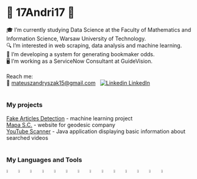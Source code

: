 # 👋 17Andri17 👋

🎓 I’m currently studying Data Science at the Faculty of Mathematics and Information Science, Warsaw University of Technology. </br>
🔍 I’m interested in web scraping, data analysis and machine learning. </br>
🎲 I’m developing a system for generating bookmaker odds. </br>
🖥️ I’m working as a ServiceNow Consultant at GuideVision. </br></br>
Reach me: <br>
📧 mateuszandryszak15@gmail.com &nbsp; [![Linkedin](https://i.stack.imgur.com/gVE0j.png) LinkedIn](https://www.linkedin.com/in/mateusz-andryszak-508403269/)

#

### My projects

[Fake Articles Detection](https://github.com/17Andri17/Fake-Article-Detection) - machine learning project
</br>
[Mapa S.C.](https://github.com/17Andri17/17Andri17/tree/main/WebPage%20-%20MAPA%20S.C) - website for geodesic company
</br>
[YouTube Scanner](https://github.com/bednarzm/zpoif_2022_projekt_genejam_andryszakm) - Java application displaying basic information about searched videos


#

### My Languages and Tools

<img align="left" alt="ServiceNow" width="4.6%" style="padding-right:1%" src="https://companieslogo.com/img/orig/NOW-6d5a01eb.png?t=1720244493" />
<img align="left" alt="Python" width="4.6%" style="padding-right:1%" src="https://cdn.jsdelivr.net/gh/devicons/devicon/icons/python/python-plain.svg" />
<img align="left" alt="Pandas" width="4.6%" style="padding-right:1%" src="https://cdn.jsdelivr.net/gh/devicons/devicon/icons/pandas/pandas-original-wordmark.svg" />
<img align="left" alt="R" width="4.6%" style="padding-right:1%" src="https://cdn.jsdelivr.net/gh/devicons/devicon/icons/r/r-original.svg" />
<img align="left" alt="SQL" width="4.6%" style="padding-right:1%" src="https://cdn.jsdelivr.net/gh/devicons/devicon/icons/microsoftsqlserver/microsoftsqlserver-plain-wordmark.svg" />
<img align="left" alt="HTML" width="4.6%" style="padding-right:1%" src="https://cdn.jsdelivr.net/gh/devicons/devicon/icons/html5/html5-plain.svg" />
<img align="left" alt="CSS" width="4.6%" style="padding-right:1%" src="https://cdn.jsdelivr.net/gh/devicons/devicon/icons/css3/css3-plain.svg" />
<img align="left" alt="JavaScript" width="4.6%" style="padding-right:1%" src="https://cdn.jsdelivr.net/gh/devicons/devicon/icons/javascript/javascript-plain.svg" />
<img align="left" alt="Jupyter" width="4.6%" style="padding-right:1%" src="https://cdn.jsdelivr.net/gh/devicons/devicon/icons/jupyter/jupyter-original-wordmark.svg" />
<img align="left" alt="Java" width="4.6%" style="padding-right:1%" src="https://cdn.jsdelivr.net/gh/devicons/devicon/icons/java/java-original.svg"/>
<img align="left" alt="GitHub" width="4.6%" style="padding-right:1%" src="https://cdn.jsdelivr.net/gh/devicons/devicon/icons/github/github-original.svg" />
<img align="left" alt="MatLab" width="4.6%" style="padding-right:1%" src="https://cdn.jsdelivr.net/gh/devicons/devicon/icons/matlab/matlab-original.svg" />
<img align="left" alt="Markdown" width="4.6%" style="padding-right:1%" src="https://cdn.jsdelivr.net/gh/devicons/devicon/icons/markdown/markdown-original.svg" />
<img align="left" alt="Latex" width="4.6%" style="padding-right:1%" src="https://cdn.jsdelivr.net/gh/devicons/devicon/icons/latex/latex-original.svg" />
</br>




<!--
**17Andri17/17Andri17** is a ✨ _special_ ✨ repository because its `README.md` (this file) appears on your GitHub profile.

Here are some ideas to get you started:

- 🔭 I’m currently working on ...
- 🌱 I’m currently learning ...
- 👯 I’m looking to collaborate on ...
- 🤔 I’m looking for help with ...
- 💬 Ask me about ...
- 📫 How to reach me: ...
- 😄 Pronouns: ...
- ⚡ Fun fact: ...
-->
